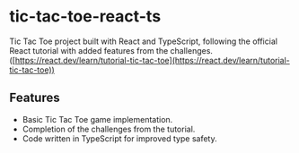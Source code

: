 # tic-tac-toe-react-ts
Tic Tac Toe project built with React and TypeScript, following the official React tutorial with added features from the challenges.
([https://react.dev/learn/tutorial-tic-tac-toe](https://react.dev/learn/tutorial-tic-tac-toe))

## Features

* Basic Tic Tac Toe game implementation.
* Completion of the challenges from the tutorial.
* Code written in TypeScript for improved type safety.
